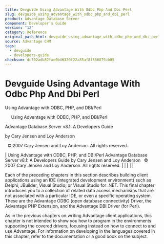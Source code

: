 ```yaml
---
title: Devguide Using Advantage With Odbc Php And Dbi Perl
slug: devguide_using_advantage_with_odbc_php_and_dbi_perl
product: Advantage Database Server
component: Developer’s Guide
version: "12"
category: Reference
original_path_html: devguide_using_advantage_with_odbc_php_and_dbi_perl.htm
source: Advantage CHM
tags:
  - devguide
  - developers-guide
checksum: dc502adb82fae0b46320f22a85af8f536879ab85
---
```


# Devguide Using Advantage With Odbc Php And Dbi Perl

Using Advantage with ODBC, PHP, and DBI/Perl

     Using Advantage with ODBC, PHP, and DBI/Perl

Advantage Database Server v8.1: A Developers Guide

by Cary Jensen and Loy Anderson

  © 2007 Cary Jensen and Loy Anderson. All rights reserved.

| Using Advantage with ODBC, PHP, and DBI/Perl  Advantage Database Server v8.1: A Developers Guide  by Cary Jensen and Loy Anderson    © 2007 Cary Jensen and Loy Anderson. All rights reserved. |  |  |  |  |

Each of the preceding chapters in this section describes building client applications using an IDE (integrated development environment) such as Delphi, JBuilder, Visual Studio, or Visual Studio for .NET. This final chapter introduces you to a collection of related data access mechanisms that are not associated with a particular IDE, or even a specific operating system. These are the Advantage ODBC (open database connectivity) Driver, the Advantage PHP Extension, and the Advantage DBI Driver (for Perl).

As in the previous chapters on writing Advantage client applications, this chapter is not intended to show you how to program in the environments supporting the covered drivers, focusing instead on how to connect to and use Advantage. For information on developing in the languages covered in this chapter, refer to the documentation or a good book on the subject.
